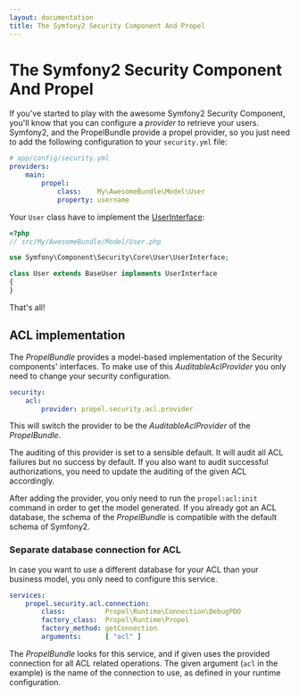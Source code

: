 ```yaml
---
layout: documentation
title: The Symfony2 Security Component And Propel
---
```


# The Symfony2 Security Component And Propel #

If you've started to play with the awesome Symfony2 Security Component, you'll
know that you can configure a *provider* to retrieve your users. Symfony2, and the
PropelBundle provide a propel provider, so you just need to add the following
configuration to your `security.yml` file:

``` yaml
# app/config/security.yml
providers:
    main:
        propel:
            class:    My\AwesomeBundle\Model\User
            property: username
```

Your `User` class have to implement the [UserInterface](https://github.com/symfony/symfony/blob/master/src/Symfony/Component/Security/Core/User/UserInterface.php):

``` php
<?php
// src/My/AwesomeBundle/Model/User.php

use Symfony\Component\Security\Core\User\UserInterface;

class User extends BaseUser implements UserInterface
{
}
```

That's all!

## ACL implementation ##

The *PropelBundle* provides a model-based implementation of the Security
components' interfaces. To make use of this *AuditableAclProvider* you only need
to change your security configuration.

``` yaml
security:
    acl:
        provider: propel.security.acl.provider
```

This will switch the provider to be the *AuditableAclProvider* of the
*PropelBundle*.

The auditing of this provider is set to a sensible default. It will audit all
ACL failures but no success by default. If you also want to audit successful
authorizations, you need to update the auditing of the given ACL accordingly.

After adding the provider, you only need to run the `propel:acl:init` command in
order to get the model generated. If you already got an ACL database, the schema
of the *PropelBundle* is compatible with the default schema of Symfony2.

### Separate database connection for ACL ###

In case you want to use a different database for your ACL than your business
model, you only need to configure this service.

``` yaml
services:
    propel.security.acl.connection:
        class:          Propel\Runtime\Connection\DebugPDO
        factory_class:  Propel\Runtime\Propel
        factory_method: getConnection
        arguments:      [ "acl" ]
```

The *PropelBundle* looks for this service, and if given uses the provided
connection for all ACL related operations. The given argument (`acl` in the
example) is the name of the connection to use, as defined in your runtime
configuration.
